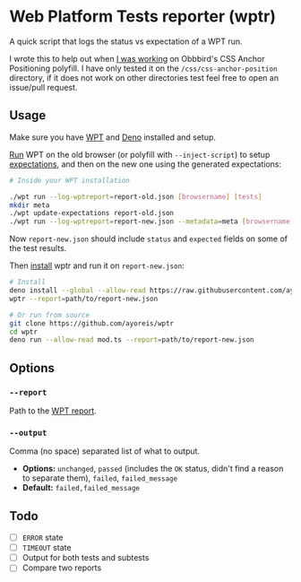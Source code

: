 # Web Platform Tests reporter (wptr)

A quick script that logs the status vs expectation of a WPT run.

I wrote this to help out when [I was working](https://github.com/oddbird/css-anchor-positioning/pull/195) on Obbbird's CSS Anchor Positioning polyfill. I have only tested it on the `/css/css-anchor-position` directory, if it does not work on other directories test feel free to open an issue/pull request.

## Usage

Make sure you have [WPT](https://web-platform-tests.org/running-tests/from-local-system.html#system-setup) and [Deno](https://docs.deno.com/runtime/manual#install-deno) installed and setup.

[Run](https://web-platform-tests.org/running-tests/from-local-system.html#via-the-command-line) WPT on the old browser (or polyfill with `--inject-script`) to setup [expectations](https://web-platform-tests.org/tools/wptrunner/docs/expectation.html), and then on the new one using the generated expectations:

```sh
# Inside your WPT installation

./wpt run --log-wptreport=report-old.json [browsername] [tests]
mkdir meta
./wpt update-expectations report-old.json
./wpt run --log-wptreport=report-new.json --metadata=meta [browsername] [tests]
```

Now `report-new.json` should include `status` and `expected` fields on some of the test results.

Then [install](https://docs.deno.com/runtime/manual/tools/script_installer) wptr
and run it on `report-new.json`:

```sh
# Install
deno install --global --allow-read https://raw.githubusercontent.com/ayoreis/wptr/main/mod.ts
wptr --report=path/to/report-new.json

# Or run from source
git clone https://github.com/ayoreis/wptr
cd wptr
deno run --allow-read mod.ts --report=path/to/report-new.json
```

## Options

### `--report`

Path to the [WPT report](https://web-platform-tests.org/running-tests/command-line-arguments.html#output-logging).

### `--output`

Comma (no space) separated list of what to output.

- **Options:** `unchanged`, `passed` (includes the `OK` status, didn't find a reason to separate them), `failed`, `failed_message`
- **Default:** `failed,failed_message`

## Todo

- [ ] `ERROR` state
- [ ] `TIMEOUT` state
- [ ] Output for both tests and subtests
- [ ] Compare two reports
